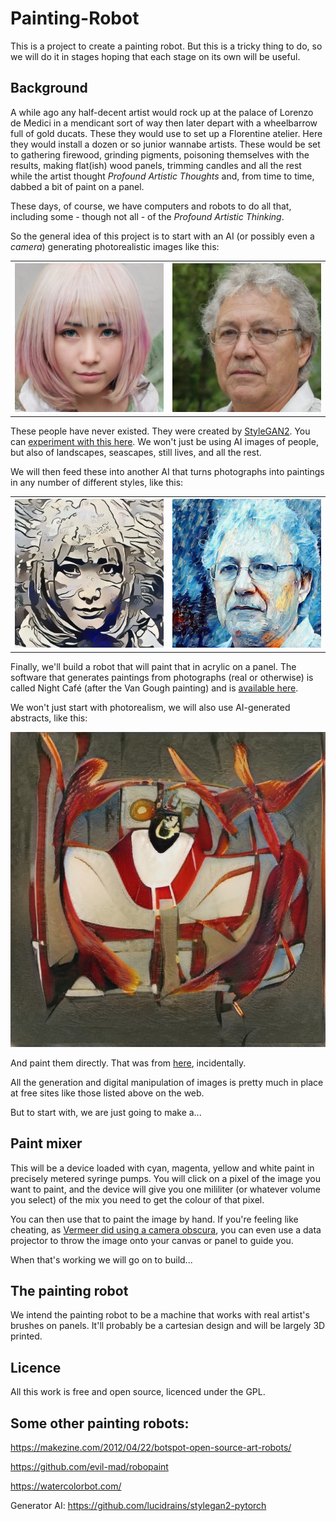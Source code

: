 # Painting-Robot

This is a project to create a painting robot. But this is a tricky thing to do, so we will do it in stages hoping that each stage on its own will be useful.

## Background

A while ago any half-decent artist would rock up at the palace of Lorenzo de Medici in a mendicant sort of way then later depart with a wheelbarrow full of gold ducats.  These they would use to set up a Florentine atelier.  Here they would install a dozen or so junior wannabe artists.  These would be set to gathering firewood, grinding pigments, poisoning themselves with the results, making flat(ish) wood panels,  trimming candles and all the rest while the artist thought *Profound Artistic Thoughts* and, from time to time, dabbed a bit of paint on a panel.

These days, of course, we have computers and robots to do all that, including some - though not all - of the *Profound Artistic Thinking*.

So the general idea of this project is to start with an AI (or possibly even a *camera*) generating photorealistic images like this:

<table style="width:100%">
  <tr>
    <th><img width: 100%; display: block; src="https://github.com/RepRapLtd/Painting-Robot/blob/master/Artworks/ai-face-6.jpeg" alt="ash hair">
    </th>
    <th><img width: 100%; display: block; src="https://github.com/RepRapLtd/Painting-Robot/blob/master/Artworks/ai-face-10.jpeg" alt="glasses bloke">
    </th>
  </tr>
</table>

These people have never existed. They were created by [StyleGAN2](https://arxiv.org/abs/1912.04958). You can [experiment with this here](https://thispersondoesnotexist.com/). We won't just be using AI images of people, but also of landscapes, seascapes, still lives, and all the rest.

We will then feed these into another AI that turns photographs into paintings in any number of different styles, like this:

<table style="width:100%">
  <tr>
    <th><img width: 100%; display: block; src="https://github.com/RepRapLtd/Painting-Robot/blob/master/Artworks/ai6-nc.jpg" alt="ash hair">
    </th>
    <th><img width: 100%; display: block; src="https://github.com/RepRapLtd/Painting-Robot/blob/master/Artworks/ai10-nc.jpg" alt="glasses bloke">
    </th>
  </tr>
</table>


Finally, we'll build a robot that will paint that in acrylic on a panel. The software that generates paintings from photographs (real or otherwise) is called Night Café (after the Van Gough painting) and is [available here](https://creator.nightcafe.studio/).

We won't just start with photorealism, we will also use AI-generated abstracts, like this:

![abstract 1](https://github.com/RepRapLtd/Painting-Robot/blob/master/Artworks/1.jpeg)

And paint them directly. That was from [here](https://thisartworkdoesnotexist.com/), incidentally.

All the generation and digital manipulation of images is pretty much in place at free sites like those listed above on the web.

But to start with, we are just going to make a...

## Paint mixer

This will be a device loaded with cyan, magenta, yellow and white paint in precisely metered syringe pumps. You will click on a pixel of the image you want to paint, and the device will give you one mililiter (or whatever volume you select) of the mix you need to get the colour of that pixel.

You can then use that to paint the image by hand. If you're feeling like cheating, as [Vermeer did using a camera obscura](https://www.bbc.co.uk/history/british/empire_seapower/vermeer_camera_01.shtml), you can even use a data projector to throw the image onto your canvas or panel to guide you.

When that's working we will go on to build...
 
## The painting robot

We intend the painting robot to be a machine that works with real artist's brushes on panels. It'll probably be a cartesian design and will be largely 3D printed.

## Licence

All this work is free and open source, licenced under the GPL.


## Some other painting robots:

https://makezine.com/2012/04/22/botspot-open-source-art-robots/

https://github.com/evil-mad/robopaint

https://watercolorbot.com/

Generator AI: https://github.com/lucidrains/stylegan2-pytorch

